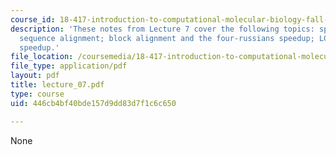 ```yaml
---
course_id: 18-417-introduction-to-computational-molecular-biology-fall-2004
description: 'These notes from Lecture 7 cover the following topics: space-efficient
  sequence alignment; block alignment and the four-russians speedup; LCS and the four-russians
  speedup.'
file_location: /coursemedia/18-417-introduction-to-computational-molecular-biology-fall-2004/446cb4bf40bde157d9dd83d7f1c6c650_lecture_07.pdf
file_type: application/pdf
layout: pdf
title: lecture_07.pdf
type: course
uid: 446cb4bf40bde157d9dd83d7f1c6c650

---
```

None